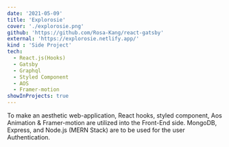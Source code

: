 ```yaml
---
date: '2021-05-09'
title: 'Explorosie'
cover: './explorosie.png'
github: 'https://github.com/Rosa-Kang/react-gatsby'
external: 'https://explorosie.netlify.app/'
kind : 'Side Project'
tech:
  - React.js(Hooks)
  - Gatsby
  - Graphql
  - Styled Component
  - AOS
  - Framer-motion
showInProjects: true
---
```

To make an aesthetic web-application, React hooks, styled component, Aos Animation & Framer-motion are utilized into the Front-End side. MongoDB, Express, and Node.js (MERN Stack) are to be used for the user Authentication.
